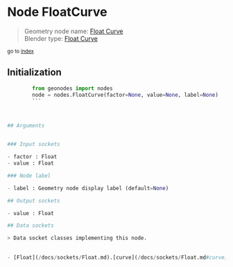 
# Node FloatCurve

> Geometry node name: [Float Curve](https://docs.blender.org/manual/en/latest/modeling/geometry_nodes/utilities/float_curve.html)<br>
  Blender type: [Float Curve](https://docs.blender.org/api/current/bpy.types.ShaderNodeFloatCurve.html)
  
<sub>go to [index](/docs/index.md)</sub>

## Initialization

```python
        from geonodes import nodes
        node = nodes.FloatCurve(factor=None, value=None, label=None)
        ```



## Arguments


### Input sockets

- factor : Float
- value : Float

### Node label

- label : Geometry node display label (default=None)

## Output sockets

- value : Float

## Data sockets

> Data socket classes implementing this node.
  
  
- [Float](/docs/sockets/Float.md).[curve](/docs/sockets/Float.md#curve) : Method
  
